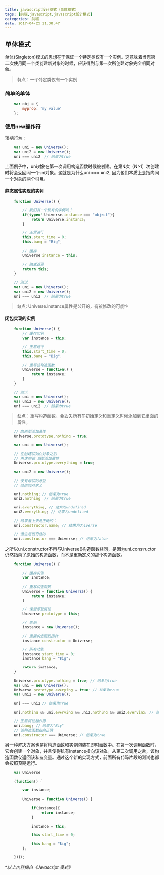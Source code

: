 ```yaml
---
title: javascript设计模式（单体模式）
tags: [前端,javascript,javascript设计模式]
categories: 前端
date: 2017-04-25 11:38:47
---
```


## 单体模式

单体(Singleton)模式的思想在于保证一个特定类仅有一个实例。这意味着当您第二次使用同一个类创建新对象的时候，应该得到与第一次所创建对象完全相同对象。

> 特点：一个特定类仅有一个实例

### 简单的单体
``` js
	var obj = {
		myprop: "my value"
	};
```
<!--more-->

### 使用new操作符

预期行为：
``` js
	var uni = new Universe();
	var uni2 = new Universe();
	uni === uni2; // 结果为true
```

上面例子中，uni对象在第一次调用构造函数时候被创建。在第N次（N>1）次创建时将会返回同一个uni对象。这就是为什么uni === uni2, 因为他们本质上是指向同一个对象的两个引用。

#### 静态属性实现的实例
``` js
	function Universe() {

		// 我们有一个现有的实例吗？
		if(typeof Universe.instance === "object"){
			return Universe.instance;
		}

		// 正常进行
		this.start_time = 0;
		this.bang = "Big";
	
		// 缓存
		Universe.instance = this;

		// 隐式返回
		return this;
	}
	
	// 测试
	var uni = new Universe();
	var uni2 = new Universe();
	uni === uni2; // 结果为true
```
> 缺点: Universe.instance属性是公开的，有被修改的可能性

#### 闭包实现的实例
``` js
	function Universe() {
		// 缓存实例
		var instance = this;
		
		// 正常进行
		this.start_time = 0;
		this.bang = "Big";

		// 重写该构造函数
		Universe = function() {
			return instance;
		}
	}
	
	// 测试
	var uni = new Universe();
	var uni2 = new Universe();
	uni === uni2; // 结果为true
```
> 缺点：重写构造函数，会丢失所有在初始定义和重定义时候添加到它里面的属性。
``` js
	// 向原型添加属性
	Universe.prototype.nothing = true;
	
	var uni = new Universe();

	// 在创建初始化对象之后
	// 再次向该 原型添加属性
	Universe.prototype.everything = true;

	var uni2 = new Universe();

	// 仅有最初的原型
	// 链接到对象上

	uni.nothing; // 结果为true
	uni2.nothing; // 结果为true

	uni.everything; // 结果为undefined
	uni2.everything; // 结果为undefined

	// 结果看上去是正确的：
	uni.constructor.name; // 结果为Universe

	// 但这是很奇怪的
	uni.constructor === Universe; // 结果为false
```
之所以uni.constructor不再与Universe()构造函数相同，是因为uni.constructor仍然指向了原始的构造函数，而不是重新定义的那个构造函数。
``` js
	function Universe() {
	
		// 缓存实例
		var instance;
	
		// 重写构造函数
		Universe = function Universe() {
			return instance;
		}

		// 保留原型属性
		Universe.prototype = this;

		// 实例
		instance = new Universe();

		// 重置构造函数指针
		instance.constructor = Universe;

		// 所有功能
		instance.start_time = 0;
		instance.bang = "Big";

		return instance;
	}

	Universe.prototype.nothing = true; // 结果为true
	var uni = new Universe();
	Universe.prototype.everying = true; // 结果为true
	var uni2 = new Universe();

	uni === uni2;// 结果为true
	
	uni.nothing && uni.everying && uni2.nothing && uni2.everying; // 结果为true

	// 正常属性起作用
	uni.bang; // 结果为"Big"
	// 该构造函数指向正确
	uni.constructor === Universe; // 结果为true
```
另一种解决方案也是将构造函数和实例包装在即时函数中。在第一次调用函数时，它会创建一个对象，并且使得私有instance指向该对象。从第二次调用之后，该构造函数仅返回该私有变量。通过这个新的实现方式，前面所有代码片段的测试也都会按照预期运行。
``` js
	var Universe;

	(function() {

		var instance;
		
		Universe = function Universe() {
			
			if(instance){
				return instance;
			}

			instance = this;

			this.start_time = 0;

			this.bang = "Big";
		};

	})();
```

\*_以上内容摘自《Javascript 模式》_